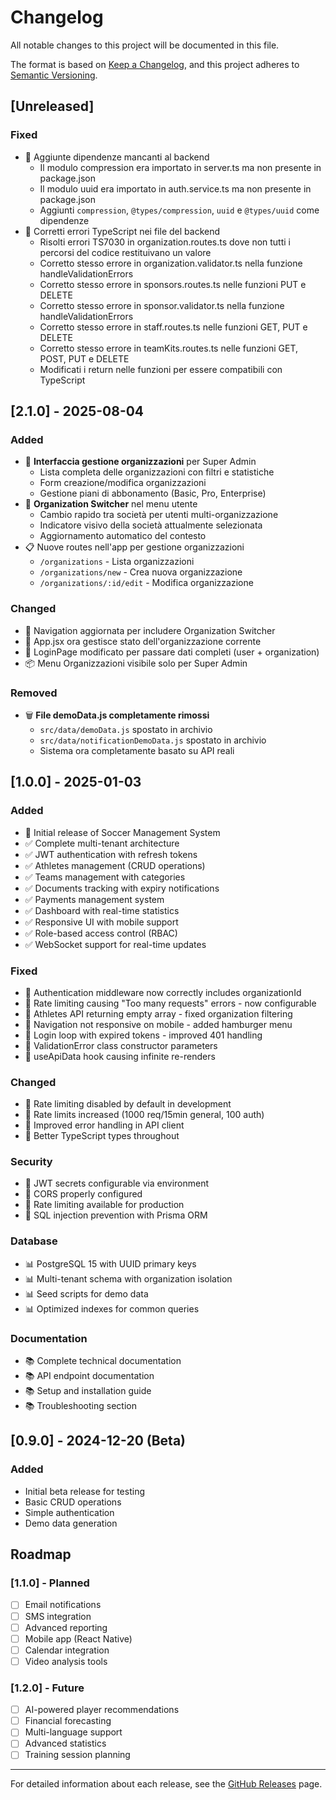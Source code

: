 # Changelog

All notable changes to this project will be documented in this file.

The format is based on [Keep a Changelog](https://keepachangelog.com/en/1.0.0/),
and this project adheres to [Semantic Versioning](https://semver.org/spec/v2.0.0.html).

## [Unreleased]

### Fixed
- 🐛 Aggiunte dipendenze mancanti al backend
  - Il modulo compression era importato in server.ts ma non presente in package.json
  - Il modulo uuid era importato in auth.service.ts ma non presente in package.json
  - Aggiunti `compression`, `@types/compression`, `uuid` e `@types/uuid` come dipendenze
- 🐛 Corretti errori TypeScript nei file del backend
  - Risolti errori TS7030 in organization.routes.ts dove non tutti i percorsi del codice restituivano un valore
  - Corretto stesso errore in organization.validator.ts nella funzione handleValidationErrors
  - Corretto stesso errore in sponsors.routes.ts nelle funzioni PUT e DELETE
  - Corretto stesso errore in sponsor.validator.ts nella funzione handleValidationErrors
  - Corretto stesso errore in staff.routes.ts nelle funzioni GET, PUT e DELETE
  - Corretto stesso errore in teamKits.routes.ts nelle funzioni GET, POST, PUT e DELETE
  - Modificati i return nelle funzioni per essere compatibili con TypeScript

## [2.1.0] - 2025-08-04

### Added
- 🏢 **Interfaccia gestione organizzazioni** per Super Admin
  - Lista completa delle organizzazioni con filtri e statistiche
  - Form creazione/modifica organizzazioni
  - Gestione piani di abbonamento (Basic, Pro, Enterprise)
- 🔄 **Organization Switcher** nel menu utente
  - Cambio rapido tra società per utenti multi-organizzazione
  - Indicatore visivo della società attualmente selezionata
  - Aggiornamento automatico del contesto
- 📋 Nuove routes nell'app per gestione organizzazioni
  - `/organizations` - Lista organizzazioni
  - `/organizations/new` - Crea nuova organizzazione
  - `/organizations/:id/edit` - Modifica organizzazione

### Changed
- 🔧 Navigation aggiornata per includere Organization Switcher
- 🔧 App.jsx ora gestisce stato dell'organizzazione corrente
- 🔧 LoginPage modificato per passare dati completi (user + organization)
- 📦 Menu Organizzazioni visibile solo per Super Admin

### Removed
- 🗑️ **File demoData.js completamente rimossi**
  - `src/data/demoData.js` spostato in archivio
  - `src/data/notificationDemoData.js` spostato in archivio
  - Sistema ora completamente basato su API reali

## [1.0.0] - 2025-01-03

### Added
- 🎉 Initial release of Soccer Management System
- ✅ Complete multi-tenant architecture
- ✅ JWT authentication with refresh tokens
- ✅ Athletes management (CRUD operations)
- ✅ Teams management with categories
- ✅ Documents tracking with expiry notifications
- ✅ Payments management system
- ✅ Dashboard with real-time statistics
- ✅ Responsive UI with mobile support
- ✅ Role-based access control (RBAC)
- ✅ WebSocket support for real-time updates

### Fixed
- 🐛 Authentication middleware now correctly includes organizationId
- 🐛 Rate limiting causing "Too many requests" errors - now configurable
- 🐛 Athletes API returning empty array - fixed organization filtering
- 🐛 Navigation not responsive on mobile - added hamburger menu
- 🐛 Login loop with expired tokens - improved 401 handling
- 🐛 ValidationError class constructor parameters
- 🐛 useApiData hook causing infinite re-renders

### Changed
- 🔧 Rate limiting disabled by default in development
- 🔧 Rate limits increased (1000 req/15min general, 100 auth)
- 🔧 Improved error handling in API client
- 🔧 Better TypeScript types throughout

### Security
- 🔐 JWT secrets configurable via environment
- 🔐 CORS properly configured
- 🔐 Rate limiting available for production
- 🔐 SQL injection prevention with Prisma ORM

### Database
- 📊 PostgreSQL 15 with UUID primary keys
- 📊 Multi-tenant schema with organization isolation
- 📊 Seed scripts for demo data
- 📊 Optimized indexes for common queries

### Documentation
- 📚 Complete technical documentation
- 📚 API endpoint documentation
- 📚 Setup and installation guide
- 📚 Troubleshooting section

## [0.9.0] - 2024-12-20 (Beta)

### Added
- Initial beta release for testing
- Basic CRUD operations
- Simple authentication
- Demo data generation

## Roadmap

### [1.1.0] - Planned
- [ ] Email notifications
- [ ] SMS integration
- [ ] Advanced reporting
- [ ] Mobile app (React Native)
- [ ] Calendar integration
- [ ] Video analysis tools

### [1.2.0] - Future
- [ ] AI-powered player recommendations
- [ ] Financial forecasting
- [ ] Multi-language support
- [ ] Advanced statistics
- [ ] Training session planning

---

For detailed information about each release, see the [GitHub Releases](https://github.com/241luca/soccer-management-system/releases) page.
